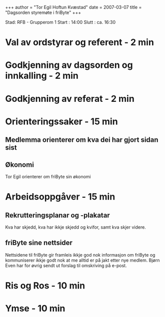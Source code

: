 +++
author = "Tor Egil Hoftun Kvæstad"
date = 2007-03-07
title = "Dagsorden styremøte i friByte"
+++

Stad: RFB - Grupperom 1 Start : 14:00 Slutt : ca. 16:30

# Val av ordstyrar og referent - 2 min

# Godkjenning av dagsorden og innkalling - 2 min

# Godkjenning av referat - 2 min

# Orienteringssaker - 15 min

## Medlemma orienterer om kva dei har gjort sidan sist

## Økonomi

Tor Egil orienterer om friByte sin økonomi

# Arbeidsoppgåver - 15 min

## Rekrutteringsplanar og -plakatar

Kva har skjedd, kva har ikkje skjedd og kvifor, samt kva skjer videre.

## friByte sine nettsider

Nettsidene til friByte gir framleis ikkje god nok informasjon om friByte
og kommuniserer ikkje godt nok at me alltid er på jakt etter nye medlem.
Bjørn Even har for øvrig sendt ut forslag til omskriving på e-post.

# Ris og Ros - 10 min

# Ymse - 10 min
